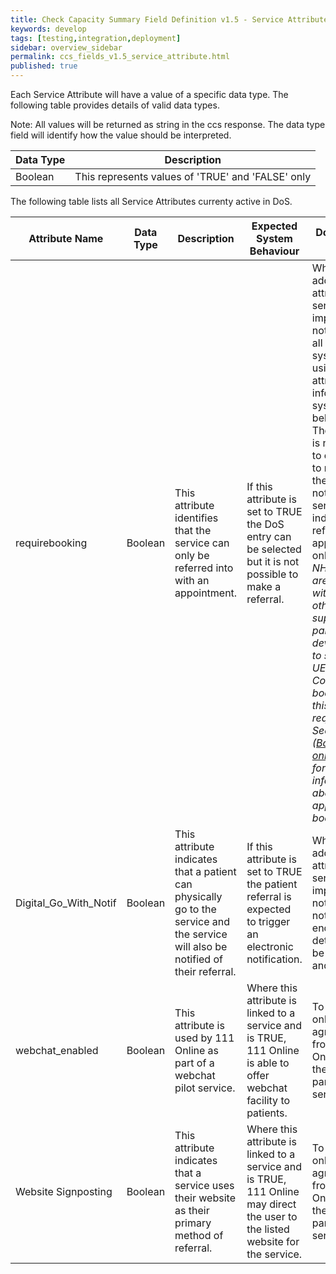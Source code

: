 ```yaml
---
title: Check Capacity Summary Field Definition v1.5 - Service Attribute Overview
keywords: develop
tags: [testing,integration,deployment]
sidebar: overview_sidebar
permalink: ccs_fields_v1.5_service_attribute.html
published: true
---
```


Each Service Attribute will have a value of a specific data type.  The following table provides details of valid data types.

Note: All values will be returned as string in the ccs response.  The data type field will identify how the value should be interpreted.

| **Data Type**    | **Description**    |
|------------------|--------------------|
|Boolean	  | This represents values of 'TRUE' and 'FALSE' only |


The following table lists all Service Attributes currenty active in DoS.

| **Attribute Name** | **Data Type** | **Description** | **Expected System Behaviour** | **DoS Profile Notes** |
|--------------------|---------------|-----------------|-------------------------------|-----------------------|
|requirebooking	| Boolean |This attribute identifies that the service can only be referred into with an appointment.|If this attribute is set to TRUE the DoS entry can be selected but it is not possible to make a referral. | When adding this attribute to a service it is important to note that not all 3rd party systems are using the attribute to inform system behaviour.  Therefore it is necessary to continue to maintain the referral notes on the service to indicate that referral is by appointment only. **_Note:_** _NHS Digital are working with the other suppliers as part of the development to support UEC Care Connect for booking and this will be a requirement.  See ([Booking only](https://developer.nhs.uk/apis/uec-appointments/dos_bookingonly.html)) page for more information about appointment booking._|
|Digital_Go_With_Notif	| Boolean |This attribute indicates that a patient can physically go to the service and the service will also be notified of their referral. |If this attribute is set to TRUE the patient referral is expected to trigger an electronic notification. | When adding this attribute to a service it is important to note that the notification endpoint details must be profiled and correct.|
|webchat_enabled | Boolean | This attribute is used by 111 Online as part of a webchat pilot service. | Where this attribute is linked to a service and is TRUE, 111 Online is able to offer webchat facility to patients. | To be used only with agreement from 111 Online and the participating service |
|Website Signposting | Boolean |This attribute indicates that a service uses their website as their primary method of referral. |Where this attribute is linked to a service and is TRUE, 111 Online may direct the user to the listed website for the service. | To be used only with agreement from 111 Online and the participating service |



